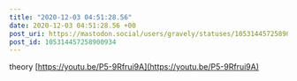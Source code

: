 ```yaml
---
title: "2020-12-03 04:51:28.56"
date: 2020-12-03 04:51:28.56 +00
post_uri: https://mastodon.social/users/gravely/statuses/105314457258900934
post_id: 105314457258900934
---
```

theory [https://youtu.be/P5-9Rfrui9A](https://youtu.be/P5-9Rfrui9A)


